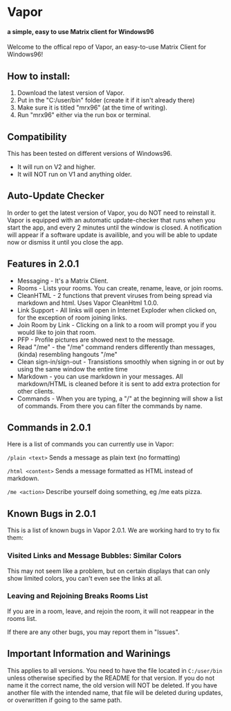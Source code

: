 # Vapor
#### a simple, easy to use Matrix client for Windows96

Welcome to the offical repo of Vapor, an easy-to-use Matrix Client for Windows96!

## How to install:
1. Download the latest version of Vapor.
2. Put in the "C:/user/bin" folder (create it if it isn't already there)
3. Make sure it is titled "mrx96" (at the time of writing).
4. Run "mrx96" either via the run box or terminal.

## Compatibility
This has been tested on different versions of Windows96.
* It will run on V2 and higher.
* It will NOT run on V1 and anything older.

## Auto-Update Checker
In order to get the latest version of Vapor, you do NOT need to reinstall it.
Vapor is equipped with an automatic update-checker that runs when you start the app,
and every 2 minutes until the window is closed.
A notification will appear if a software update is availible, and you will be able to update now or dismiss it until you close the app.

## Features in 2.0.1
* Messaging - It's a Matrix Client.
* Rooms - Lists your rooms. You can create, rename, leave, or join rooms.
* CleanHTML - 2 functions that prevent viruses from being spread via markdown and html. Uses Vapor CleanHtml 1.0.0.
* Link Support - All links will open in Internet Exploder when clicked on, for the exception of room joining links.
* Join Room by Link - Clicking on a link to a room will prompt you if you would like to join that room.
* PFP - Profile pictures are showed next to the message.
* Read "/me" - the "/me" command renders differently than messages, (kinda) resembling hangouts "/me"
* Clean sign-in/sign-out - Transistions smoothly when signing in or out by using the same window the entire time
* Markdown - you can use markdown in your messages. All markdown/HTML is cleaned before it is sent to add extra protection for other clients.
* Commands - When you are typing, a "/" at the beginning will show a list of commands. From there you can filter the commands by name.

## Commands in 2.0.1
Here is a list of commands you can currently use in Vapor:

`/plain <text>` Sends a message as plain text (no formatting)

`/html <content>` Sends a message formatted as HTML instead of markdown.

`/me <action>` Describe yourself doing something, eg /me eats pizza.

## Known Bugs in 2.0.1
This is a list of known bugs in Vapor 2.0.1. We are working hard to try to fix them:

### Visited Links and Message Bubbles: Similar Colors
This may not seem like a problem, but on certain displays that can only show limited colors, you can't even see the links at all.

### Leaving and Rejoining Breaks Rooms List
If you are in a room, leave, and rejoin the room, it will not reappear in the rooms list.


If there are any other bugs, you may report them in "Issues".


## Important Information and Warinings
This applies to all versions. You need to have the file located in `C:/user/bin` unless otherwise specified by the README for that version.
If you do not name it the correct name, the old version will NOT be deleted. If you have another file with the intended name,
that file will be deleted during updates, or overwritten if going to the same path.
